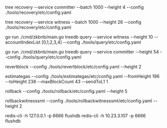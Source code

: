tree recovery  --service committer --batch 1000 --height 4 --config ./tools/recovery/etc/config.yaml

tree recovery  --service witness --batch 1000 --height 26 --config ./tools/recovery/etc/config.yaml

go run ./cmd/zkbnb/main.go treedb query  --service witness --height 10 --accountIndexList [0,1,2,3,4] --config ./tools/query/etc/config.yaml

go run ./cmd/zkbnb/main.go treedb query  --service committer --height 54 --config ./tools/query/etc/config.yaml

revertblock --config ./tools/revertblock/etc/config.yaml --height 2

estimategas --config ./tools/estimategas/etc/config.yaml --fromHeight 196 --toHeight 238 --maxBlockCount 43  --sendToL1 1


rollback --config ./tools/rollback/etc/config.yaml --height 5

rollbackwitnesssmt --config ./tools/rollbackwitnesssmt/etc/config.yaml --height 2

redis-cli -h 127.0.0.1 -p 6666 flushdb
redis-cli -h 10.23.3.107 -p 6666 flushdb